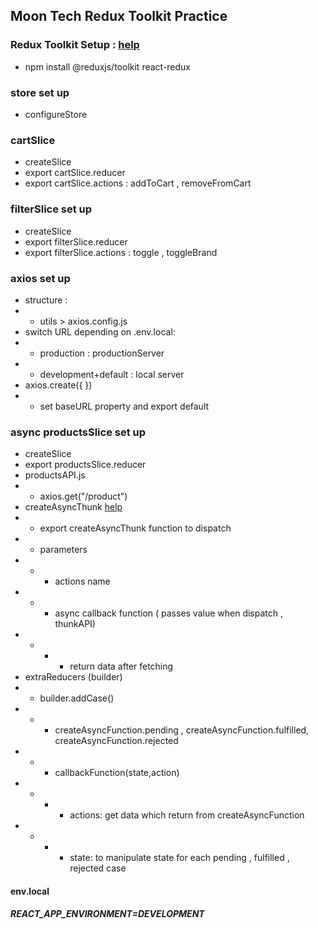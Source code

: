 ## Moon Tech Redux Toolkit Practice

### Redux Toolkit Setup : [help](https://redux-toolkit.js.org/tutorials/quick-start#usage-summary)

- npm install @reduxjs/toolkit react-redux

### store set up

- configureStore

### cartSlice

- createSlice
- export cartSlice.reducer
- export cartSlice.actions : addToCart , removeFromCart

### filterSlice set up

- createSlice
- export filterSlice.reducer
- export filterSlice.actions : toggle , toggleBrand

### axios set up

- structure :
- - utils > axios.config.js
- switch URL depending on .env.local:
- - production : productionServer
- - development+default : local server
- axios.create({ })
- - set baseURL property and export default

### async productsSlice set up

- createSlice
- export productsSlice.reducer
- productsAPI.js
- - axios.get("/product")
- createAsyncThunk [help](https://redux-toolkit.js.org/api/createAsyncThunk)
- - export createAsyncThunk function to dispatch
- - parameters
- - - actions name
- - - async callback function ( passes value when dispatch , thunkAPI)
- - - - return data after fetching
- extraReducers (builder)
- - builder.addCase()
- - - createAsyncFunction.pending , createAsyncFunction.fulfilled, createAsyncFunction.rejected
- - - callbackFunction(state,action)
- - - - actions: get data which return from createAsyncFunction
- - - - state: to manipulate state for each pending , fulfilled , rejected case

#### env.local

##### REACT_APP_ENVIRONMENT=DEVELOPMENT
